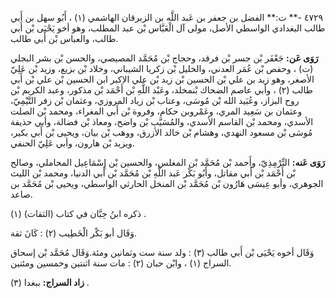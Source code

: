 ٤٧٢٩ -** ت:** الفضل بن جعفر بن عَبد اللَّه بن الزبرقان الهاشمي (١) ، أَبُو سهل بن أَبي طالب البغدادي الواسطي الأصل، مولى آل الْعَبَّاس بْن عبد المطلب، وهو أخو يَحْيَى بْن أَبي طالب، والعباس بْن أَبي طالب.

**رَوَى عَن:** جَعْفَر بْن جسر بْن فرقد، وحجاج بْن مُحَمَّد المصيصي، والحسن بْن بشر البجلي (ت) ، وحفص بْن عُمَر العدني، والخليل بْن زكريا الشيباني، وخلاد بْن بزيع، وزيد بْن عَلِيّ الأصغر، وهو زيد بن علي بْن الحسين بْن زيد بْن علي الاكبر ابن الحسين بْن علي بْن أَبي طالب (٢) ، وأبي عاصم الضحاك بْنمخلد، وعَبْد اللَّهِ بْن أَحْمَد بْن مذكور، وعبد الكريم بْن روح البزاز، وعُبَيد الله بْن مُوسَى، وعتاب بْن زياد المروزي، وعثمان بْن زفر التَّيْمِيّ، وعثمان بن سَعِيد المري، وعَمْروبن حكام، وفروة بْن أَبي المغراء، ومحمد بْن الصلت الأسدي، ومحمد بْن القاسم الأسدي، والمُسَيَّب بْن واضح، ومعاذ بْن فضالة، وأبي حذيفة مُوسَى بْن مسعود النهدي، وهشام بْن خالد الأزرق، ووهب بْن بيان، ويحيى بْن أَبي بكير، ويزيد بْن هارون، وأبي عَلِيّ الحنفي.

**رَوَى عَنه:** التِّرْمِذِيّ، وأَحمد بْن مُحَمَّد بْن المغلس، والحسين بْن إِسْمَاعِيل المحاملي، وصالح بْن أَحْمَد بْن أَبي مقاتل، وأَبُو بَكْر عَبد اللَّهِ بْن مُحَمَّد بْن أَبي الدنيا، ومحمد بْن الليث الجوهري، وأبو عِيسَى هَارُون بْن مُحَمَّد بْن المنخل الحارثي الواسطي، ويحيى بْن مُحَمَّد بن صاعد.

ذكره ابنُ حِبَّان في كتاب (الثقات) (١) .

وَقَال أبو بَكْر الْخَطِيب (٢) : كَانَ ثقة.

وَقَال أخوه يَحْيَى بْن أَبي طالب (٣) : ولد سنة ست وثمانين ومئة.وَقَال مُحَمَّد بْن إسحاق السراج (١) ، وابْن حبان (٢) : مات سنة اثنتين وخمسين ومئتين.

**زاد السراج:** ببغدا (٣) .